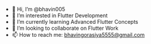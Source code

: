 - 👋 Hi, I’m @bhavin005
- 👀 I’m interested in Flutter Development
- 🌱 I’m currently learning Advanced Flutter Concepts
- 💞️ I’m looking to collaborate on Flutter Work
- 📫 How to reach me: bhavingorasiya5555@gmail.com

<!---
bhavin005/bhavin005 is a ✨ special ✨ repository because its `README.md` (this file) appears on your GitHub profile.
You can click the Preview link to take a look at your changes.
--->
